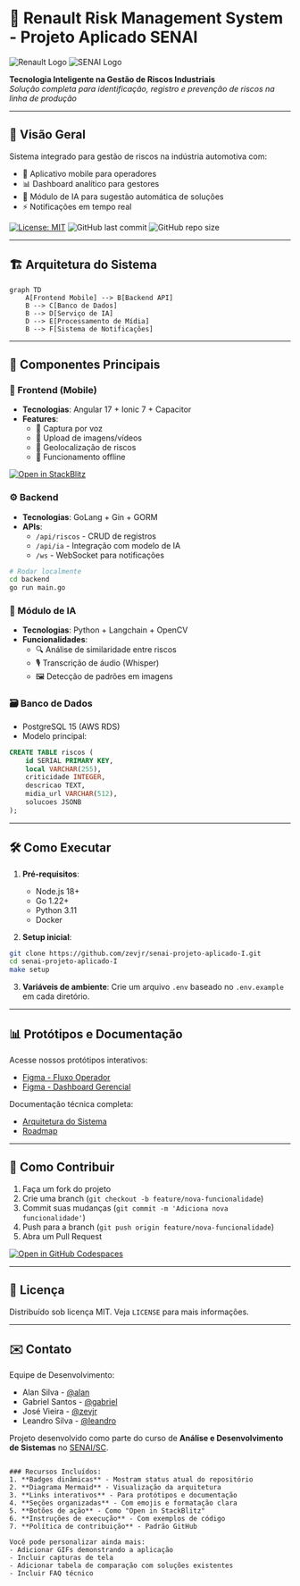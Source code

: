 # 🚀 Renault Risk Management System - Projeto Aplicado SENAI

![Renault Logo](https://upload.wikimedia.org/wikipedia/commons/thumb/9/9b/Renault_2009_logo.svg/1200px-Renault_2009_logo.svg.png)
![SENAI Logo](https://www.sc.senai.br/images/senai_logo_branco.png)

**Tecnologia Inteligente na Gestão de Riscos Industriais**  
*Solução completa para identificação, registro e prevenção de riscos na linha de produção*

---

## 📌 Visão Geral

Sistema integrado para gestão de riscos na indústria automotiva com:
- 📱 Aplicativo mobile para operadores
- 📊 Dashboard analítico para gestores
- 🧠 Módulo de IA para sugestão automática de soluções
- ⚡ Notificações em tempo real

[![License: MIT](https://img.shields.io/badge/License-MIT-yellow.svg)](https://opensource.org/licenses/MIT)
![GitHub last commit](https://img.shields.io/github/last-commit/zevjr/senai-projeto-aplicado-I)
![GitHub repo size](https://img.shields.io/github/repo-size/zevjr/senai-projeto-aplicado-I)

---

## 🏗️ Arquitetura do Sistema

```mermaid
graph TD
    A[Frontend Mobile] --> B[Backend API]
    B --> C[Banco de Dados]
    B --> D[Serviço de IA]
    D --> E[Processamento de Mídia]
    B --> F[Sistema de Notificações]
```

---

## 🧩 Componentes Principais

### 📱 Frontend (Mobile)
- **Tecnologias**: Angular 17 + Ionic 7 + Capacitor
- **Features**:
  - 🎤 Captura por voz
  - 📸 Upload de imagens/vídeos
  - 📍 Geolocalização de riscos
  - 🔄 Funcionamento offline

[![Open in StackBlitz](https://developer.stackblitz.com/img/open_in_stackblitz.svg)](https://stackblitz.com/github/zevjr/senai-projeto-aplicado-I/tree/main/frontend)

### ⚙️ Backend
- **Tecnologias**: GoLang + Gin + GORM
- **APIs**:
  - `/api/riscos` - CRUD de registros
  - `/api/ia` - Integração com modelo de IA
  - `/ws` - WebSocket para notificações

```bash
# Rodar localmente
cd backend
go run main.go
```

### 🧠 Módulo de IA
- **Tecnologias**: Python + Langchain + OpenCV
- **Funcionalidades**:
  - 🔍 Análise de similaridade entre riscos
  - 🎙️ Transcrição de áudio (Whisper)
  - 🖼️ Detecção de padrões em imagens

### 🗃️ Banco de Dados
- PostgreSQL 15 (AWS RDS)
- Modelo principal:
```sql
CREATE TABLE riscos (
    id SERIAL PRIMARY KEY,
    local VARCHAR(255),
    criticidade INTEGER,
    descricao TEXT,
    midia_url VARCHAR(512),
    solucoes JSONB
);
```

---

## 🛠️ Como Executar

1. **Pré-requisitos**:
   - Node.js 18+
   - Go 1.22+
   - Python 3.11
   - Docker

2. **Setup inicial**:
```bash
git clone https://github.com/zevjr/senai-projeto-aplicado-I.git
cd senai-projeto-aplicado-I
make setup
```

3. **Variáveis de ambiente**:
Crie um arquivo `.env` baseado no `.env.example` em cada diretório.

---

## 📊 Protótipos e Documentação

Acesse nossos protótipos interativos:
- [Figma - Fluxo Operador](https://figma.com/link-prototype)
- [Figma - Dashboard Gerencial](https://figma.com/link-dashboard)

Documentação técnica completa:
- [Arquitetura do Sistema](docs/ARCHITECTURE.md)
- [Roadmap](docs/ROADMAP.md)

---

## 🤝 Como Contribuir

1. Faça um fork do projeto
2. Crie uma branch (`git checkout -b feature/nova-funcionalidade`)
3. Commit suas mudanças (`git commit -m 'Adiciona nova funcionalidade'`)
4. Push para a branch (`git push origin feature/nova-funcionalidade`)
5. Abra um Pull Request

[![Open in GitHub Codespaces](https://github.com/codespaces/badge.svg)](https://codespaces.new/zevjr/senai-projeto-aplicado-I)

---

## 📜 Licença

Distribuído sob licença MIT. Veja `LICENSE` para mais informações.

---

## ✉️ Contato

Equipe de Desenvolvimento:
- Alan Silva - [@alan](https://github.com/alan)
- Gabriel Santos - [@gabriel](https://github.com/gabriel)
- José Vieira - [@zevjr](https://github.com/zevjr)
- Leandro Silva - [@leandro](https://github.com/leandro)

Projeto desenvolvido como parte do curso de **Análise e Desenvolvimento de Sistemas** no [SENAI/SC](https://www.sc.senai.br/).
```

### Recursos Incluídos:
1. **Badges dinâmicas** - Mostram status atual do repositório
2. **Diagrama Mermaid** - Visualização da arquitetura
3. **Links interativos** - Para protótipos e documentação
4. **Seções organizadas** - Com emojis e formatação clara
5. **Botões de ação** - Como "Open in StackBlitz"
6. **Instruções de execução** - Com exemplos de código
7. **Política de contribuição** - Padrão GitHub

Você pode personalizar ainda mais:
- Adicionar GIFs demonstrando a aplicação
- Incluir capturas de tela
- Adicionar tabela de comparação com soluções existentes
- Incluir FAQ técnico